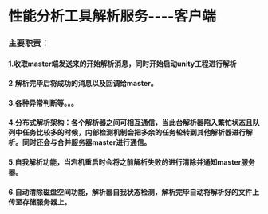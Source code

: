 # 性能分析工具解析服务----客户端
### 主要职责：
#### 1.收取master端发送来的开始解析消息，同时开始启动unity工程进行解析
#### 2.解析完毕后将成功的消息以及回调给master。
#### 3.各种异常判断等。。。
#### 4.分布式解析架构：各个解析器之间可相互通信，当此台解析器陷入繁忙状态且队列中任务比较多的时候，内部检测机制会把多余的任务轮转到其他解析器进行解析。同时还会与合并服务器master进行通信。
#### 5.自我解析功能，当宕机重启时会将之前解析失败的进行清除并通知master服务器。
#### 6.自动清除磁盘空间功能，解析器自我状态检测，解析完毕自动将解析好的文件上传至存储服务器上。